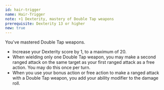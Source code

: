 ```yaml
---
id: hair-trigger
name: Hair-Trigger
note: +1 Dexterity, mastery of Double Tap weapons
prerequisite: Dexterity 13 or higher
new: true
---
```


You've mastered Double Tap weapons.

- Increase your Dexterity score by 1, to a maximum of 20.
- When wielding only one Double Tap weapon, you may make a second ranged attack on the same target as your first
ranged attack as a free action. You may do this once per turn.
- When you use your bonus action or free action to make a ranged attack with a Double Tap weapon, you add your ability modifier to the damage roll.
